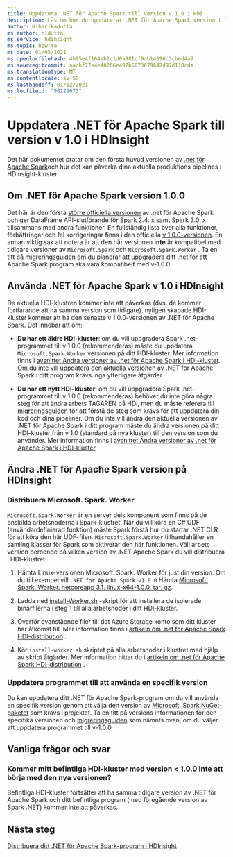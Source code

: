 ```yaml
---
title: Uppdatera .NET för Apache Spark till version v 1.0 i HDI
description: Läs om hur du uppdaterar .NET för Apache Spark version till 1,0 i HDI och hur detta påverkar din befintliga kod och dina befintliga kluster.
author: Niharikadutta
ms.author: nidutta
ms.service: hdinsight
ms.topic: how-to
ms.date: 01/05/2021
ms.openlocfilehash: 4b95e4f164eb2c1d0a881cf9ab14696c3cbed4a7
ms.sourcegitcommit: aacbf77e4e40266e497b6073679642d97d110cda
ms.translationtype: MT
ms.contentlocale: sv-SE
ms.lasthandoff: 01/12/2021
ms.locfileid: "98122673"
---
```

# <a name="updating-net-for-apache-spark-to-version-v10--in-hdinsight"></a>Uppdatera .NET för Apache Spark till version v 1.0 i HDInsight

Det här dokumentet pratar om den första huvud versionen av [.net för Apache Spark](https://github.com/dotnet/spark)och hur det kan påverka dina aktuella produktions pipelines i HDInsight-kluster.

## <a name="about-net-for-apache-spark-version-100"></a>Om .NET för Apache Spark version 1.0.0

Det här är den första [större officiella versionen](https://github.com/dotnet/spark/releases/tag/v1.0.0) av .net för Apache Spark och ger DataFrame API-slutförande för Spark 2.4. x samt Spark 3.0. x tillsammans med andra funktioner. En fullständig lista över alla funktioner, förbättringar och fel korrigeringar finns i den officiella [v 1.0.0-versionen](https://github.com/dotnet/spark/blob/master/docs/release-notes/1.0.0/release-1.0.0.md).
En annan viktig sak att notera är att den här versionen **inte** är kompatibel med tidigare versioner av `Microsoft.Spark` och `Microsoft.Spark.Worker` . Ta en titt på [migreringsguiden](https://github.com/dotnet/spark/blob/master/docs/migration-guide.md#upgrading-from-microsoftspark-0x-to-10) om du planerar att uppgradera ditt .net för att Apache Spark program ska vara kompatibelt med v-1.0.0.

## <a name="using-net-for-apache-spark-v10-in-hdinsight"></a>Använda .NET för Apache Spark v 1.0 i HDInsight

De aktuella HDI-klustren kommer inte att påverkas (dvs. de kommer fortfarande att ha samma version som tidigare). nyligen skapade HDI-kluster kommer att ha den senaste v 1.0.0-versionen av .NET för Apache Spark. Det innebär att om:

- **Du har ett äldre HDI-kluster**: om du vill uppgradera Spark .net-programmet till v 1.0.0 (rekommenderas) måste du uppdatera `Microsoft.Spark.Worker` versionen på ditt HDI-kluster. Mer information finns i [avsnittet Ändra versioner av .net för Apache Spark i HDI-kluster](#changing-net-for-apache-spark-version-on-hdinsight).
Om du inte vill uppdatera den aktuella versionen av .NET för Apache Spark i ditt program krävs inga ytterligare åtgärder.  

- **Du har ett nytt HDI-kluster**: om du vill uppgradera Spark .net-programmet till v 1.0.0 (rekommenderas) behöver du inte göra några steg för att ändra arbets TAGAREN på HDI, men du måste referera till [migreringsguiden](https://github.com/dotnet/spark/blob/master/docs/migration-guide.md#upgrading-from-microsoftspark-0x-to-10) för att förstå de steg som krävs för att uppdatera din kod och dina pipeliner.
Om du inte vill ändra den aktuella versionen av .NET för Apache Spark i ditt program måste du ändra versionen på ditt HDI-kluster från v 1.0 (standard på nya kluster) till den version som du använder. Mer information finns i [avsnittet Ändra versioner av .net för Apache Spark i HDI-kluster](spark-dotnet-version-update.md#changing-net-for-apache-spark-version-on-hdinsight).  

## <a name="changing-net-for-apache-spark-version-on-hdinsight"></a>Ändra .NET för Apache Spark version på HDInsight

### <a name="deploy-microsoftsparkworker"></a>Distribuera Microsoft. Spark. Worker

`Microsoft.Spark.Worker` är en server dels komponent som finns på de enskilda arbetsnoderna i Spark-klustret. När du vill köra en C# UDF (användardefinierad funktion) måste Spark förstå hur du startar .NET CLR för att köra den här UDF-filen. `Microsoft.Spark.Worker` tillhandahåller en samling klasser för Spark som aktiverar den här funktionen. Välj arbets version beroende på vilken version av .NET Apache Spark du vill distribuera i HDI-klustret.

1. Hämta Linux-versionen Microsoft. Spark. Worker för just din version. Om du till exempel vill `.NET for Apache Spark v1.0.0` Hämta [Microsoft. Spark. Worker. netcoreapp 3.1. linux-x64-1.0.0. tar. gz](https://github.com/dotnet/spark/releases/tag/v1.0.0).  

2. Ladda ned [install-Worker.sh](https://github.com/dotnet/spark/blob/master/deployment/install-worker.sh) -skript för att installera de isolerade binärfilerna i steg 1 till alla arbetsnoder i ditt HDI-kluster.  

3. Överför ovanstående filer till det Azure Storage konto som ditt kluster har åtkomst till. Mer information finns i [artikeln om .net för Apache Spark HDI-distribution](https://docs.microsoft.com/dotnet/spark/tutorials/hdinsight-deployment#upload-files-to-azure) .

4. Kör `install-worker.sh` skriptet på alla arbetsnoder i klustret med hjälp av skript åtgärder. Mer information hittar du i [artikeln om .net för Apache Spark HDI-distribution](https://docs.microsoft.com/dotnet/spark/tutorials/hdinsight-deployment#run-the-hdinsight-script-action) .

### <a name="update-your-application-to-use-specific-version"></a>Uppdatera programmet till att använda en specifik version

Du kan uppdatera ditt .NET för Apache Spark-program om du vill använda en specifik version genom att välja den version av [Microsoft. Spark NuGet-paketet](https://www.nuget.org/packages/Microsoft.Spark/) som krävs i projektet. Ta en titt på versions informationen för den specifika versionen och [migreringsguiden](https://github.com/dotnet/spark/blob/master/docs/migration-guide.md#upgrading-from-microsoftspark-0x-to-10) som nämnts ovan, om du väljer att uppdatera programmet till v-1.0.0.

## <a name="faqs"></a>Vanliga frågor och svar

### <a name="will-my-existing-hdi-cluster-with-version--100-start-failing-with-the-new-release"></a>Kommer mitt befintliga HDI-kluster med version < 1.0.0 inte att börja med den nya versionen?

Befintliga HDI-kluster fortsätter att ha samma tidigare version av .NET för Apache Spark och ditt befintliga program (med föregående version av Spark .NET) kommer inte att påverkas.

## <a name="next-steps"></a>Nästa steg

[Distribuera ditt .NET för Apache Spark-program i HDInsight](https://docs.microsoft.com/dotnet/spark/tutorials/hdinsight-deployment)
